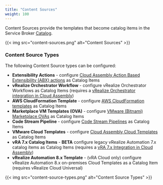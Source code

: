 ```yaml
---
title: "Content Sources"
weight: 100
---
```


Content Sources provide the templates that become catalog items in the Service Broker [Catalog](/Catalog/).

{{< img src="content-sources.png" alt="Content Sources" >}}

### Content Source Types

The following Content Source types can be configured:

* **Extensibility Actions** - configure [Cloud Assembly Action Based Extensibility (ABX) actions](https://learncloudassembly.github.io/Extensibility/Library/Actions/) as Catalog Items
* **vRealize Orchestrator Workflow** - configure vRealize Orchestrator Workflows as Catalog Items (requires a [vRealize Orchestrator integration in Cloud Assembly](https://learncloudassembly.github.io/Infrastructure/Connections/Integrations/))
* **AWS CloudFormation Template** - configure [AWS CloudFormation templates](https://aws.amazon.com/cloudformation/) as Catalog Items
* **Marketplace VM Templates (OVA)** - configure [VMware (Bitnami) Marketplace OVAs](https://marketplace.cloud.vmware.com/) as Catalog Items
* **Code Stream Pipeline** - configure [Code Stream Pipelines](https://learncodestream.github.io/Pipelines/) as Catalog Items
* **VMware Cloud Templates** - configure [Cloud Assembly Cloud Templates](https://learncloudassembly.github.io/Design/Cloud_Templates/) as Catalog Items
* **vRA 7.x Catalog Items** - **BETA** configure legacy vRealize Automation 7.x catalog items as Catalog Items (requires a [vRA 7.x Integration in Cloud Assembly](https://learncloudassembly.github.io/Infrastructure/Connections/Integrations/))
* **vRealize Automation 8.x Template** - (vRA Cloud only) configure vRealize Automation 8.x on-premises Cloud Templates as a Catalog Item (requires vRealize Cloud Universal)

{{< img src="content-source-types.png" alt="Content Source Types" >}}
